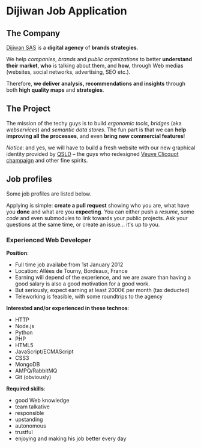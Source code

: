 # Dijiwan Job Application

## The Company

[Dijiwan SAS](http://dijiwan.com) is a **digital agency** of **brands strategies**.

We help *companies*, *brands* and *public organizations* to better **understand their market**, **who** is talking about them, and **how**, through Web medias (websites, social networks, advertising, SEO etc.).

Therefore, **we deliver analysis, recommendations and insights** through both **high quality maps** and **strategies**.

## The Project

The mission of the techy guys is to build *ergonomic tools*, *bridges* (aka *webservices*) and *semantic data stores*.
The fun part is that we can **help improving all the processes**, and even **bring new commercial features**!

*Notice*: and yes, we will have to build a fresh website with our new graphical identity provided by [QSLD](http://www.qsld.com/) – the guys who redesigned [Veuve Clicquot champaign](http://www.veuve-clicquot.com/) and other fine spirits.

## Job profiles

Some job profiles are listed below.

Applying is simple: **create a pull request** showing who you are, what have you **done** and what are you **expecting**.
You can either push a *resume*, some *code* and even submodules to link towards your public projects.
Ask your questions at the same time, or create an issue… it's up to you.

### Experienced Web Developer

__Position__:

* Full time job availabe from 1st January 2012
* Location: Allées de Tourny, Bordeaux, France
* Earning will depend of the experience, and we are aware than having a good salary is also a good motivation for a good work.
* But seriously, expect earning at least 2000€ per month (tax deducted)
* Teleworking is feasible, with some roundtrips to the agency

__Interested and/or experienced in these technos__:

* HTTP
* Node.js
* Python
* PHP
* HTML5
* JavaScript/ECMAScript
* CSS3
* MongoDB
* AMPQ/RabbitMQ
* Git (obviously)

__Required skills__:

* good Web knowledge
* team talkative
* responsible
* upstanding
* autonomous
* trustful
* enjoying and making his job better every day
